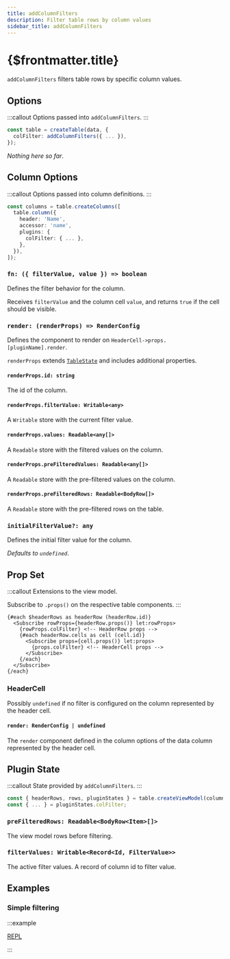 ```yaml
---
title: addColumnFilters
description: Filter table rows by column values
sidebar_title: addColumnFilters
---
```


<script>
  import { useHljs } from '$lib/utils/useHljs';
  useHljs('ts');
</script>

# {$frontmatter.title}

`addColumnFilters` filters table rows by specific column values.

## Options

:::callout
Options passed into `addColumnFilters`.
:::

```ts {3}
const table = createTable(data, {
  colFilter: addColumnFilters({ ... }),
});
```

_Nothing here so far_.

## Column Options

:::callout
Options passed into column definitions.
:::

```ts {7}
const columns = table.createColumns([
  table.column({
    header: 'Name',
    accessor: 'name',
    plugins: {
      colFilter: { ... },
    },
  }),
]);
```

### `fn: ({ filterValue, value }) => boolean`

Defines the filter behavior for the column.

Receives `filterValue` and the column cell `value`, and returns `true` if the cell should be visible.

### `render: (renderProps) => RenderConfig`

Defines the component to render on `HeaderCell->props.[pluginName].render`.

`renderProps` extends [`TableState`](../api/table-state.md) and includes additional properties.

#### `renderProps.id: string`

The id of the column.

#### `renderProps.filterValue: Writable<any>`

A `Writable` store with the current filter value.

#### `renderProps.values: Readable<any[]>`

A `Readable` store with the filtered values on the column.

#### `renderProps.preFilteredValues: Readable<any[]>`

A `Readable` store with the pre-filtered values on the column.

#### `renderProps.preFilteredRows: Readable<BodyRow[]>`

A `Readable` store with the pre-filtered rows on the table.

### `initialFilterValue?: any`

Defines the initial filter value for the column.

_Defaults to `undefined`_.

## Prop Set

:::callout
Extensions to the view model.

Subscribe to `.props()` on the respective table components.
:::

```svelte
{#each $headerRows as headerRow (headerRow.id)}
  <Subscribe rowProps={headerRow.props()} let:rowProps>
    {rowProps.colFilter} <!-- HeaderRow props -->
    {#each headerRow.cells as cell (cell.id)}
      <Subscribe props={cell.props()} let:props>
        {props.colFilter} <!-- HeaderCell props -->
      </Subscribe>
    {/each}
  </Subscribe>
{/each}
```

### HeaderCell

Possibly `undefined` if no filter is configured on the column represented by the header cell.

#### `render: RenderConfig | undefined`

The `render` component defined in the column options of the data column represented by the header cell.

## Plugin State

:::callout
State provided by `addColumnFilters`.
:::

```ts {3}
const { headerRows, rows, pluginStates } = table.createViewModel(columns);
const { ... } = pluginStates.colFilter;
```

### `preFilteredRows: Readable<BodyRow<Item>[]>`

The view model rows before filtering.

### `filterValues: Writable<Record<Id, FilterValue>>`

The active filter values. A record of column id to filter value.

## Examples

### Simple filtering

:::example

[REPL](https://svelte.dev/repl/e5da30febf484b39b7a0c2c4030ce5c9?version=3.48.0)

<script>
  import SimpleFilteringDemo from './_demo/SimpleFilteringDemo.svelte';
</script>
<SimpleFilteringDemo />
:::
